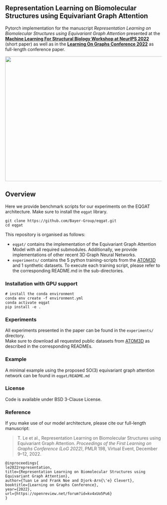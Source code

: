 ## Representation Learning on Biomolecular Structures using Equivariant Graph Attention
Pytorch implementation for the manuscript *Representation Learning on Biomolecular Structures using Equivariant Graph Attention* 
presented at the [**Machine Learning For Structural Biology Workshop at NeurIPS 2022**](https://www.mlsb.io/) (short paper)
as well as in the [**Learning On Graphs Conference 2022**](https://logconference.org/) as full-length conference paper.

<img src="https://github.com/bayer-int/eqgat/blob/main/figures/diagram.png" width="600" height="400" class="center">


## Overview
Here we provide benchmark scripts for our experiments on the EQGAT architecture.
Make sure to install the `eqgat` library.

```
git clone https://github.com/Bayer-Group/eqgat.git
cd eqgat
```

This repository is organised as follows:

* `eqgat/` contains the implementation of the Equivariant Graph Attention Model with all required submodules. Additionally, we provide implementations of other recent 3D Graph Neural Networks.
* `experiments/` contains the 5 python training-scripts from the [ATOM3D](https://www.atom3d.ai/) and 1 synthetic datasets. To execute each training script, please refer to the corresponding README.md in the sub-directories. 

### Installation with GPU support
```
# install the conda environment
conda env create -f environment.yml 
conda activate eqgat
pip install -e .
```

### Experiments
All experiments presented in the paper can be found in the `experiments/` directory.  
Make sure to download all requested public datasets from [ATOM3D](https://www.atom3d.ai/) as described in the corresponding READMEs.


### Example 
A minimal example using the proposed SO(3) equivariant graph attention network can be found in `eqgat/README.md`

### License
Code is available under BSD 3-Clause License.

### Reference
If you make use of our model architecture, please cite our full-length manuscript:
>T. Le et al., Representation Learning on Biomolecular Structures using Equivariant Graph Attention. *Proceedings
of the First Learning on Graphs Conference (LoG 2022)*, PMLR 198, Virtual Event, December 9–12, 2022.

```
@inproceedings{
le2022representation,
title={Representation Learning on Biomolecular Structures using Equivariant Graph Attention},
author={Tuan Le and Frank Noe and Djork-Arn{\'e} Clevert},
booktitle={Learning on Graphs Conference},
year={2022},
url={https://openreview.net/forum?id=kv4xUo5Pu6}
}
```